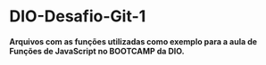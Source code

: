 # DIO-Desafio-Git-1

#### Arquivos com as funções utilizadas como exemplo para a aula de Funções de JavaScript no BOOTCAMP da DIO.
